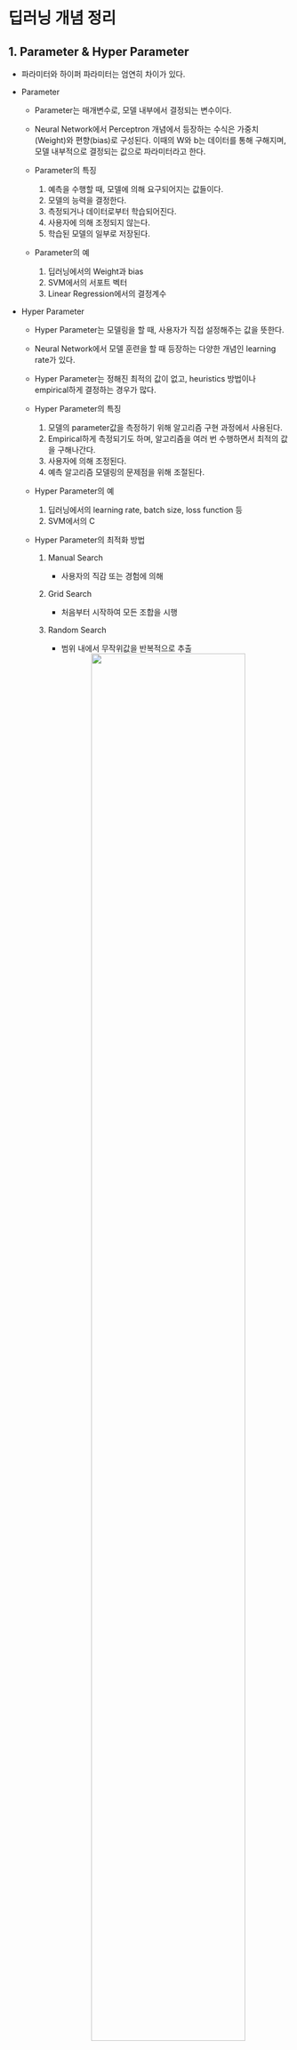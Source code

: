# 딥러닝 개념 정리
## 1. Parameter & Hyper Parameter
- 파라미터와 하이퍼 파라미터는 엄연히 차이가 있다.

- Parameter
    + Parameter는 매개변수로, 모델 내부에서 결정되는 변수이다.
    + Neural Network에서 Perceptron 개념에서 등장하는 수식은 가중치(Weight)와 편향(bias)로 구성된다. 이때의 W와 b는 데이터를 통해 구해지며, 모델 내부적으로 결정되는 값으로 파라미터라고 한다.

    + Parameter의 특징
        1) 예측을 수행할 때, 모델에 의해 요구되어지는 값들이다.  
        2) 모델의 능력을 결정한다.  
        3) 측정되거나 데이터로부터 학습되어진다.  
        4) 사용자에 의해 조정되지 않는다.  
        5) 학습된 모델의 일부로 저장된다.  

    + Parameter의 예
        1) 딥러닝에서의 Weight과 bias  
        2) SVM에서의 서포트 벡터  
        3) Linear Regression에서의 결정계수  

- Hyper Parameter
    + Hyper Parameter는 모델링을 할 때, 사용자가 직접 설정해주는 값을 뜻한다.
    + Neural Network에서 모델 훈련을 할 때 등장하는 다양한 개념인 learning rate가 있다.
    + Hyper Parameter는 정해진 최적의 값이 없고, heuristics 방법이나 empirical하게 결정하는 경우가 많다.

    + Hyper Parameter의 특징
        1) 모델의 parameter값을 측정하기 위해 알고리즘 구현 과정에서 사용된다.  
        2) Empirical하게 측정되기도 하며, 알고리즘을 여러 번 수행하면서 최적의 값을 구해나간다.  
        3) 사용자에 의해 조정된다.  
        4) 예측 알고리즘 모델링의 문제점을 위해 조절된다.  

    + Hyper Parameter의 예
        1) 딥러닝에서의 learning rate, batch size, loss function 등  
        2) SVM에서의 C  

    + Hyper Parameter의 최적화 방법
        1) Manual Search  
            + 사용자의 직감 또는 경험에 의해

        2) Grid Search  
            + 처음부터 시작하여 모든 조합을 시행

        3) Random Search  
            + 범위 내에서 무작위값을 반복적으로 추출
            <center><img src="/reference_image/MH.Ji/Deep Learning Conecpt/87.jpg" width="80%"></center><br>

        4) Bayesian Optimization  
            + 기존에 추출되어 평가된 결과를 바탕으로 추출 범위를 좁혀서 효율적으로 시행
            <center><img src="/reference_image/MH.Ji/Deep Learning Conecpt/88.png" width="80%"></center><br>

> [파라미터(Parameter)와 하이퍼 파라미터(Hyper parameter)](https://bkshin.tistory.com/entry/%EB%A8%B8%EC%8B%A0%EB%9F%AC%EB%8B%9D-13-%ED%8C%8C%EB%9D%BC%EB%AF%B8%ED%84%B0Parameter%EC%99%80-%ED%95%98%EC%9D%B4%ED%8D%BC-%ED%8C%8C%EB%9D%BC%EB%AF%B8%ED%84%B0Hyper-parameter)

> [Parameter vs HyperParameter 둘의 차이점은 무엇일까?](http://blog.naver.com/PostView.nhn?blogId=tjdudwo93&logNo=221067763334&parentCategoryNo=&categoryNo=&viewDate=&isShowPopularPosts=false&from=postView)

> [Hyperparameter optimization](http://blog.naver.com/PostView.nhn?blogId=cjh226&logNo=221408767297&categoryNo=16&parentCategoryNo=0&viewDate=&currentPage=1&postListTopCurrentPage=1&from=section)

<br><br><br>

## 2. Loss Function
- Loss Function은 Cost Function이라고도 한다.

<center><img src="/reference_image/MH.Ji/Deep Learning Conecpt/89.png" width="50%"></center><br>

- Loss Function은 어디서 사용되는 것일까? 예를 들어보자. 위의 사잔과 같이 3개의 직선 중 어느 직선이 가장 좋아보이는가? 아마도, 예측 측면이나 분류 측면 모두 가운데 파란색 선이 가장 좋아보인다고 할 수 있을 것이다. 따라서 우리는 파란색 선과 같이 점과 직선 사이의 거리가 최소한이 되는 새로운 직선을 계속해서 만들어내야 한다.

<center><img src="/reference_image/MH.Ji/Deep Learning Conecpt/90.png" width="50%"></center><br>

- 위의 사진과 같이 점과 직선 사이의 거리는 오차(cost, loss)라고 할 수 있으며, 손실 또는 비용함수를 만들 수 있다.

<center><img src="/reference_image/MH.Ji/Deep Learning Conecpt/91.png" width="50%"></center><br>

- Loss Function의 종류
    1) MSE(Mean Squared Error, 평균제곱오차)
        + 오차의 제곱에 대한 평균을 취한 값으로, 통계적 추정의 정확성에 대한 질적인 척도로 사용된다.
        <center><img src="/reference_image/MH.Ji/Deep Learning Conecpt/92.png" width="100%"></center><br>

        + 예측값과 실제값의 차이가 클수록 MSE의 값도 커진다는 것은, 이 값이 작을수록 예측력이 좋다(추정의 정확성이 높아진다)고 할 수 있다.

        + 통계적으로 바라보는 MSE
            + 통계적 추정에 대한 설명
        
            [확률과 통계 챕터5. 표집분포와 통계적추론](https://star6973.github.io/blog/2020/06/21/probability-and-statistics-chapter-5)

            + 모집단에서 표본을 추출하여 각 표본 추정량의 값을 계산할 때 추정량이 바람직하기 위해서는 추정값들의 확률분포가 모수를 중심으로 밀집되어야 할 것이다.

                - 바람직한 추정량: 평균적으로 모수에 근접하고 그 밀집도가 높은 추정량
    
            <center><img src="/reference_image/MH.Ji/Deep Learning Conecpt/93.jpg" width="80%"></center><br>

            + 이 밀집성의 정도는 MSE로 측정할 수 있다. 추정량($$\theta$$)과 추정모수($$\hat{\theta})와의 차이가 밀집성의 정도를 나타내는 지표로 사용할 수 있으며, 양의 값으로 취하기 위해서 제곱을 사용한다. 추정량은 일종의 확률변수이기 때문에 위에서 구한 차이의 제곱 역시 확률변수가 되기 때문에 이것의 평균을 구할 수 있으며, 그 결과를 평균제곱오차라고 한다.

            + MSE는 추정량 $$\hat{\theta}$$의 분산, 그리고 모수 $$theta$$와 추정량의 평균과의 편차 제곱에 의해 구성되므로, MSE값이 작은 바람직한 추정량이란 **$$\hat{\theta}$$의 평균이 가능한 한 $$\theta$$에 근접**하고 **분산도 동시에 작아야 함**을 의미한다.

            + 전자의 특성을 불편성(unbiasedness), 후자의 특성을 효율성(efficiency)이라 한다. 그리고 표본의 크기가 커질수록 MSE의 값이 감소하는 특성인 일치성(consistency)을 바람직한 추정량의 기준으로 고려한다.

    2) Cross Entropy Error
        + entropy란 불확실성(uncertainty)에 대한 척도이다. 예측 모형으로 하려고 하는 것은 결국 불확실성을 제어하고자 하는 것이다. 만약 파란공만 들어가있는 가방에서 공을 뽑을 때의 불확실성은 0이다. 왜냐하면 결국 가방 안에는 모두 파란공만 들어있기 때문이다. 하지만 만약 빨간공과 파란공이 모두 들어가 있다면, 불확실성이 0보다 커질 수 밖에 없다. 즉, entropy는 예측하기 쉬운 일보다, 예측하기 힘든 일에서 더 높은 값을 가진다.

        + 예측 모형은 실제 분포인 q를 모르고, 모델링을 하여 q분포를 예측하고자 하는 것이다. 예측 모델링을 통해 구한 분포를 p(x)라고 하자. 실제 분포인 q를 예측하는 p분포를 만들었을 때, cross-entropy는 아래의 식과 같다.
        <center><img src="/reference_image/MH.Ji/Deep Learning Conecpt/94.PNG" width="80%"></center><br>

        + 훈련 데이터를 사용한 예측 모형에서 cross-entropy는 실제값과 예측값의 차이를 계산하는데 사용할 수 있다.

> [추정의 이해(점추정, 평균제곱오차(MSE))](https://m.blog.naver.com/PostView.nhn?blogId=victor3dh&logNo=220877005939&proxyReferer=https:%2F%2Fwww.google.com%2F)

> [통계학 개론](http://jangun.com/study/IntroductionStatistics.html)

> [Cross-entropy 의 이해: 정보이론과의 관계](https://3months.tistory.com/436)

<br><br><br>

## 3. Optimization
[Artificial Neural Networks(ANN)](https://star6973.github.io/blog/2020/06/19/deeplearning-day-2)
<br><br><br>

## 4. Learning rate & Batch size
- Learning rate
    + Optimization에서 배운 GD 알고리즘에서 loss function이 최소가 되는 최적의 해를 구하는 과정에서, iteration을 수행할 때 다음 point를 어느 정도로 옮길지를 결정하는 것이 learning rate라고 한다.
    <center><img src="/reference_image/MH.Ji/Deep Learning Conecpt/96.PNG" width="50%"></center><br>

    + learning rate를 설정할 때 주의해야 할 점은
        1) learning rate가 너무 크게 되면, 최적의 값으로 수렴하지 않고 발산해버리는(overshooting) 경우가 발생한다.  

        2) learning rate가 너무 작게 되면, 수렴하는 속도가 너무 느려 local minimum에 빠질 확률이 증가한다.  

    <center><img src="/reference_image/MH.Ji/Deep Learning Conecpt/95.PNG" width="80%"></center><br>

    > [Learning Rate, Overfitting, Regularization](https://m.blog.naver.com/PostView.nhn?blogId=cattree_studio&logNo=220703210504&proxyReferer=https:%2F%2Fwww.google.com%2F)

    > [Learning Rate Scheduling](https://www.deeplearningwizard.com/deep_learning/boosting_models_pytorch/lr_scheduling/)

- Batch size
    + batch size는 한 번의 batch마다 주는 데이터 샘플의 사이즈이다. 보통 mini-batch를 사용하여 데이터셋을 나누어 학습을 시켜준다.

    + batch size의 양에 따라 비유를 해보자면, batch size가 작다면 조금씩 학습하기 때문에 한 번에 많이 학습하는 것보다는 메모리를 덜 잡아먹는다. 반대로 batch size가 크다면 작을 경우보다 안정적으로 학습할 수 있다. 일반적으로 batch size가 커질 수록 성능이 좋아지지만, 자신의 메모리 양에 따라 적절하게 크기를 정해줘야 한다.
<br><br><br>

## 5. Back Propagation
- Neural Network에서 학습은 inpuy layer에서 output layer를 향해 순차적으로 학습하면서 Loss Function가 최소가 되도록 Weight을 계산하고 저장하는 것을 Forward Propagation이라고 한다. 하지만 한 번 Forward Propagation 했다고 출력값이 정확하기란 어려울 것이다.

- 따라서 Forward Propagation을 하면서 발생하는 오차를 줄일 필요가 있다. 이때 Loss Function이 최소값을 찾아가는 방법을 GD 알고리즘을 활용하며, 각 layer에서 가중치를 업데이트하기 위해서는 각 layer의 gradient를 계산해야 한다. gradient가 얼마나 변했는지를 계산하기 위해서는 변화량을 구해야 하는 것이므로 미분을 활용한다. 

- propagation이 한 번 돌리는 것을 1 epoch 주기라고 하며, epoch를 늘릴수록 가중치가 계속 업데이트되면서 점점 오차가 줄어나간다.

<center><img src="/reference_image/MH.Ji/Deep Learning Conecpt/97.png" width="80%"></center><br>

- 위의 그림을 보면 output layer에서 나온 결과값이 가진 오차가 0.6이고, 이전 노드 output layer에서 위의 노드와 아래 노드는 각각 3과 2를 전달해주고 있다. 이는 output error에 위의 노드와 아래 노드는 각각 60%, 40%의 영향을 주었다고 볼 수 있다. 균등하게 가중치를 나눠줄 수 있지만 영향을 더 준 노드가 의미가 더 있기 때문에 Back Propagation을 할 때도 영향을 준 크기만큼 비례하여 주는 것이 좋다. 이렇듯 Back Propagation은 오차를 점점 거슬러 올라가면서 다시 전파하는 것을 의미하며, 오차를 전파시키면서 각 layer의 가중치를 업데이트하고 최적의 학습 결과를 찾아가는 방법이다.

- 또한, Back Propagation은 chain rule을 사용하여 gradient의 계산과 업데이트를 엄청 간단하게 만들어주는 알고리즘으로, 각각의 parameter의 gradient를 계산할 때 parallelization도 용이하고, 메모리도 아낄 수 있다.
    + Chain Rule
        + x가 변화했을 때 함수 g가 얼마나 변하는지
        + 함수 g의 변화로 인해 함수 f가 얼마나 변하는지
        + 함수 f의 인자가 함수 g이면 최종값 F의 변화량에 기여하는 각 함수 f와 g의 기여도가 어떤지

        <center><img src="/reference_image/MH.Ji/Deep Learning Conecpt/98.PNG" width="80%"></center><br>

> [순전파(forward propagation), 역전파(back propagation)](https://ko.d2l.ai/chapter_deep-learning-basics/backprop.html)

> [오차 역전파, 경사하강법](https://sacko.tistory.com/19)

> [Machine Learning 스터디 (18) Neural Network Introduction](http://sanghyukchun.github.io/74/)

> [[Deep Learning이란 무엇인가?] Backpropagation, 역전파 알아보기](https://evan-moon.github.io/2018/07/19/deep-learning-backpropagation/)

> [What is backpropagation really doing? | Deep learning, chapter 3](https://www.youtube.com/watch?v=Ilg3gGewQ5U&feature=youtu.be)

<br><br><br>

## 6. Batch Normalization
- 딥러닝에서의 대표적인 문제 중 하나인 vanishing/exploding gradient 문제는, 활성화 함수로 sigmoid나 hyper-tangent와 같은 비선형 함수를 사용하게 되면, 입력의 절대값이 작은 일부 구간을 제외하면 미분값이 0 근처로 가기 때문에 back propagation을 통한 학습이 어려워지거나 느려지게 된다.

- 이 문제에 대한 해결책으로 ReLU를 통해 완화되었지만, 이것은 간접적인 회피이며 본질적인 해결책이 아니기에 layer가 깊어질수록 문제가 여전히 발생한다.

- 그러다 2015년 획기적인 방법 2가지가 발표되었는데, 그것이 바로 BN(Batch Normalization)과 Residual Network이다. Residual Network에 대한 설명은 ResNet에서 설명할 예정이므로, BN에 대해서만 알아보자.

- Internal Convariate Shift
    + 최근 딥러닝에서는 대부분 GPU 환경을 사용하며, 이 GPU 환경에 최적화된 방법이 mini-batch SGD 방법이다. SGD 방식은 효율적이기는 하지만, 효과를 거두려면 hyper parameter의 설정에 신경을 많이 써줘야 하며, 특히 초기값과 learning rate는 매우 중요한 요소가 된다. 학습 시 현재 layer의 입력은 모든 이전 layer의 파라미터 변화에 영향을 받게 되며, 망이 깊어짐에 따라 이전 layer에서의 작은 파라미터 변화가 증폭되어 뒷단에 큰 영향을 끼치게 될 수도 있다(Back Propagation).

    + 이처럼 학습하는 도중에 이전 layer의 파라미터 변화로 인해 현재 layer의 입력의 분포가 바뀌는 현상을 "Convariate Shift"라고 한다. 한 가지 예로 건축에서 하중에 의해 기둥이 휘어지는 것과 비슷하다고 볼 수 있다.

    <center><img src="/reference_image/MH.Ji/Deep Learning Image Classification/150.png" width="70%"></center><br>

- Internal Convariate Shift를 줄이는 방법
    + Internal Convariate Shift를 줄이는 대표적인 방법 중 하나는 각 layer로 들어가는 입력을 whitening시키는 것이다. whitening을 시킨다는 의미는 입력을 평균 0, 분산 1로 바꿔준다는 것이다(정규화).

    + 하지만 단순히 whitening을 시킨다면, whitening 과정과 parameter를 계산하기 위한 최적화 과정(back propagation)과 무관하게 진행이 되기 때문에 특정 파라미터가 계속 커지는 상태로 whitening이 진행이 될 수 있다. whitening을 통해 loss function이 변하지 않게 되면, 최적화 과정을 거치면서 특정 변수가 계속 커지는 현상이 발생할 수 있다.

    + 그러므로 단순하게 whitening을 통해 평균과 분산을 조정하는 것보다는 확실한 방법이 Batch Normalization 기법이다. BN은 평균과 분산을 조정하는 과정이 별도의 process로 있는 것이 아니라, 신경망 안에 포함이 되어 training 시에 평균과 분산을 조정하는 과정 역시 같이 조절이 된다는 점에서 단순 whitening과 구별되는 차이점이다.

- BN이 whitening과 다른 부분은 평균과 분산을 구한 후 정규화시키고 다시 scale과 shift 연산을 위해 gamma와 beta가 추가되었으며, gamma와 beta가 추가됨으로써 정규화시켰던 부분을 원래대로 돌리는 identity mapping도 가능하고, 학습을 통해 gamma와 beta를 정할 수 있기 때문에 단순하게 정규화만을 할 때보다 훨씬 강력해진다.

<center><img src="/reference_image/MH.Ji/Deep Learning Image Classification/151.png" width="70%"></center><br>

> [[Machine Learning Academy_Part VI. CNN 핵심 요소 기술] 1. Batch Normalization [1], [2]](https://m.blog.naver.com/laonple/220808903260)